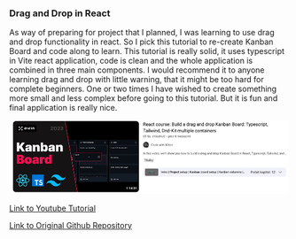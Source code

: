 ### Drag and Drop in React

As way of preparing for project that I planned, I was learning to use drag and drop functionality in react. So I pick this tutorial to re-create Kanban Board and code along to learn. This tutorial is really solid, it uses typescript in Vite react application, code is clean and the whole application is combined in three main components. I would recommend it to anyone learning drag and drop with little warning, that it might be too hard for complete beginners. One or two times I have wished to create something more small and less complex before going to this tutorial. But it is fun and final application is really nice.

![mage](./public/drag-and-drop.png)

[Link to Youtube Tutorial](https://www.youtube.com/watch?v=RG-3R6Pu_Ik)

[Link to Original Github Repository](https://github.com/Kliton/react-kanban-board-dnd-kit-tutorial-yt/tree/main)
